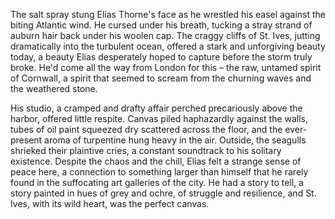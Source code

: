The salt spray stung Elias Thorne's face as he wrestled his easel against the biting Atlantic wind. He cursed under his breath, tucking a stray strand of auburn hair back under his woolen cap. The craggy cliffs of St. Ives, jutting dramatically into the turbulent ocean, offered a stark and unforgiving beauty today, a beauty Elias desperately hoped to capture before the storm truly broke. He'd come all the way from London for this – the raw, untamed spirit of Cornwall, a spirit that seemed to scream from the churning waves and the weathered stone. 

His studio, a cramped and drafty affair perched precariously above the harbor, offered little respite. Canvas piled haphazardly against the walls, tubes of oil paint squeezed dry scattered across the floor, and the ever-present aroma of turpentine hung heavy in the air. Outside, the seagulls shrieked their plaintive cries, a constant soundtrack to his solitary existence. Despite the chaos and the chill, Elias felt a strange sense of peace here, a connection to something larger than himself that he rarely found in the suffocating art galleries of the city. He had a story to tell, a story painted in hues of grey and ochre, of struggle and resilience, and St. Ives, with its wild heart, was the perfect canvas.
